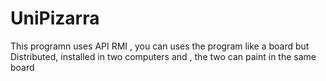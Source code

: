 # UniPizarra
This programn uses API RMI , you can uses the program like a board but Distributed, installed in two computers and , the two can 
paint in the same board
